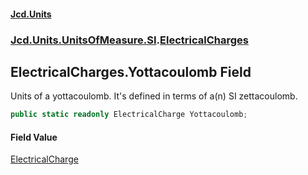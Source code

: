 #### [Jcd.Units](index.md 'index')
### [Jcd.Units.UnitsOfMeasure.SI](Jcd.Units.UnitsOfMeasure.SI.md 'Jcd.Units.UnitsOfMeasure.SI').[ElectricalCharges](Jcd.Units.UnitsOfMeasure.SI.ElectricalCharges.md 'Jcd.Units.UnitsOfMeasure.SI.ElectricalCharges')

## ElectricalCharges.Yottacoulomb Field

Units of a yottacoulomb. It's defined in terms of a(n) SI zettacoulomb.

```csharp
public static readonly ElectricalCharge Yottacoulomb;
```

#### Field Value
[ElectricalCharge](Jcd.Units.UnitTypes.ElectricalCharge.md 'Jcd.Units.UnitTypes.ElectricalCharge')